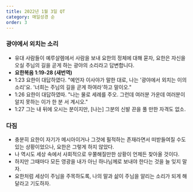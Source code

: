 ```yaml
---
title: 2022년 1월 3일 QT
category: 매일성경 순
order: 3
---
```


### 광야에서 외치는 소리
- 유대 사람들이 예루살렘에서 사람을 보내 요한의 정체에 대해 묻자, 요한은 자신을 오실 주님의 길을 곧게 하는 광야의 소리라고 답변합니다.
- **요한복음 1:19-28 (새번역)**
- 1:23 요한이 대답하였다. "예언자 이사야가 말한 대로, 나는 '광야에서 외치는 이의 소리'요. '너희는 주님의 길을 곧게 하여라'하고 말이오."
- 1:26 요한이 대답하였따. "나는 물로 세례를 주오. 그런데 여러분 가운데 여러분이 알지 못하는 이가 한 분 서 계시오."
- 1:27 그는 내 뒤에 오시는 분이지만, [나는] 그분의 신발 끈을 풀 만한 자격도 없소.

### 다짐
- 충분히 요한이 자기가 메시아이거나 그것에 필적하는 존재라면서 떠받들여질 수도 있는 상황이었으나, 요한은 그렇게 하지 않았다.
- 나 역시도 세상 속에서 사회적으로 우쭐해질만한 상황이 언제든 찾아올 것이다.
- 하지만 그때마다 모든 영광을 내가 아닌 하나님께로 보내야 한다는 것을 늘 잊지 말자.
- 요한처럼 세상이 주님을 주목하도록, 나의 말과 삶이 주님을 알리는 소리가 되게 해달라고 기도하자.

